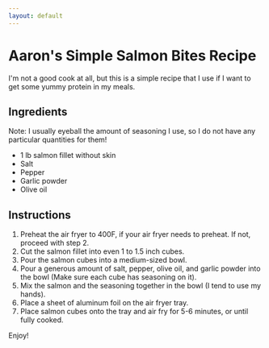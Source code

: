 ```yaml
---
layout: default
---
```


# Aaron's Simple Salmon Bites Recipe
I'm not a good cook at all, but this is a simple recipe that I use if I want to get some yummy protein in my meals. 

## Ingredients
Note: I usually eyeball the amount of seasoning I use, so I do not have any particular quantities for them!

*  1 lb salmon fillet without skin
* Salt
* Pepper
* Garlic powder
* Olive oil

## Instructions
1. Preheat the air fryer to 400F, if your air fryer needs to preheat. If not, proceed with step 2.
2. Cut the salmon fillet into even 1 to 1.5 inch cubes. 
3. Pour the salmon cubes into a medium-sized bowl. 
4. Pour a generous amount of salt, pepper, olive oil, and garlic powder into the bowl (Make sure each cube has seasoning on it).
5. Mix the salmon and the seasoning together in the bowl (I tend to use my hands).
6. Place a sheet of aluminum foil on the air fryer tray.
7. Place salmon cubes onto the tray and air fry for 5-6 minutes, or until fully cooked. 

Enjoy!
